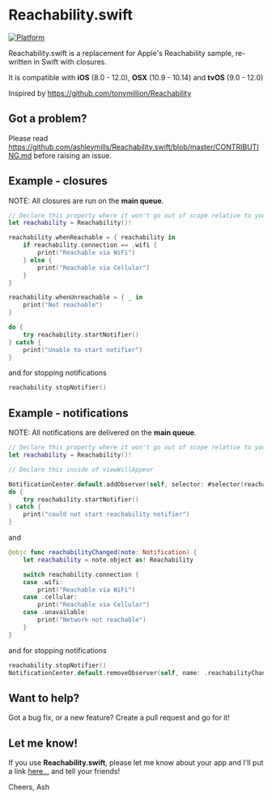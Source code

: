 # Reachability.swift

<!---
[![CI Status](http://img.shields.io/circleci/crushroom/Keychain.svg)](https://circleci.com/crushroom/Keychain)
-->

[![Platform](https://img.shields.io/static/v1?label=platform&message=ios%20|%20macOS&color=lightgrey)]()


Reachability.swift is a replacement for Apple's Reachability sample, re-written in Swift with closures.

It is compatible with **iOS** (8.0 - 12.0), **OSX** (10.9 - 10.14) and **tvOS** (9.0 - 12.0)

Inspired by https://github.com/tonymillion/Reachability

## Got a problem?

Please read https://github.com/ashleymills/Reachability.swift/blob/master/CONTRIBUTING.md before raising an issue.

## Example - closures

NOTE: All closures are run on the **main queue**.

```swift
// Declare this property where it won't go out of scope relative to your listener
let reachability = Reachability()!

reachability.whenReachable = { reachability in
    if reachability.connection == .wifi {
        print("Reachable via WiFi")
    } else {
        print("Reachable via Cellular")
    }
}

reachability.whenUnreachable = { _ in
    print("Not reachable")
}

do {
    try reachability.startNotifier()
} catch {
    print("Unable to start notifier")
}
```

and for stopping notifications

```swift
reachability.stopNotifier()
```

## Example - notifications

NOTE: All notifications are delivered on the **main queue**.

```swift
// Declare this property where it won't go out of scope relative to your listener
let reachability = Reachability()!

// Declare this inside of viewWillAppear

NotificationCenter.default.addObserver(self, selector: #selector(reachabilityChanged(note:)), name: .reachabilityChanged, object: reachability)
do {
    try reachability.startNotifier()
} catch {
    print("could not start reachability notifier")
}
```

and

```swift
@objc func reachabilityChanged(note: Notification) {
    let reachability = note.object as! Reachability

    switch reachability.connection {
    case .wifi:
        print("Reachable via WiFi")
    case .cellular:
        print("Reachable via Cellular")
    case .unavailable:
        print("Network not reachable")
    }
}
```

and for stopping notifications

```swift
reachability.stopNotifier()
NotificationCenter.default.removeObserver(self, name: .reachabilityChanged, object: reachability)
```

## Want to help?

Got a bug fix, or a new feature? Create a pull request and go for it!

## Let me know!

If you use **Reachability.swift**, please let me know about your app and I'll put a link [here…](https://github.com/ashleymills/Reachability.swift/wiki/Apps-using-Reachability.swift) and tell your friends!

Cheers,
Ash
